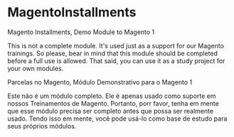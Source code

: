 # MagentoInstallments
Magento Installments, Demo Module to Magento 1

This is not a complete module. It's used just as a support for our Magento trainings. So please, bear in mind that this module should be completed before a full use is allowed.
That said, you can use it as a study project for your own modules.

Parcelas no Magento, Módulo Demonstrativo para o Magento 1

Este não é um módulo completo. Ele é apenas usado como suporte em nossos Treinamentos de Magento. Portanto, porr favor, tenha em mente que esse módulo precisa ser completo antes que possa ser realmente usado.
Tendo isso em mente, você pode usá-lo como base de estudo para seus próprios módulos.
